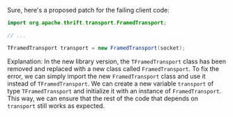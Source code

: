 Sure, here's a proposed patch for the failing client code:
```java
import org.apache.thrift.transport.FramedTransport;

// ...

TFramedTransport transport = new FramedTransport(socket);
```
Explanation:
In the new library version, the `TFramedTransport` class has been removed and replaced with a new class called `FramedTransport`. To fix the error, we can simply import the new `FramedTransport` class and use it instead of `TFramedTransport`. We can create a new variable `transport` of type `TFramedTransport` and initialize it with an instance of `FramedTransport`. This way, we can ensure that the rest of the code that depends on `transport` still works as expected.
